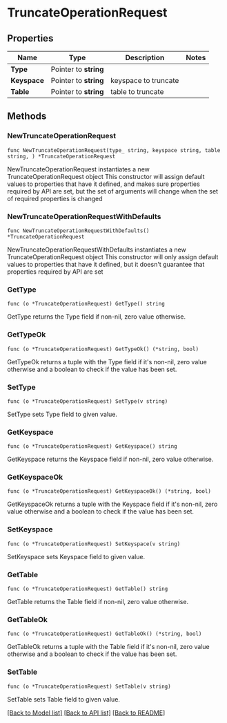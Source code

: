 # TruncateOperationRequest

## Properties

Name | Type | Description | Notes
------------ | ------------- | ------------- | -------------
**Type** | Pointer to **string** |  | 
**Keyspace** | Pointer to **string** | keyspace to truncate | 
**Table** | Pointer to **string** | table to truncate | 

## Methods

### NewTruncateOperationRequest

`func NewTruncateOperationRequest(type_ string, keyspace string, table string, ) *TruncateOperationRequest`

NewTruncateOperationRequest instantiates a new TruncateOperationRequest object
This constructor will assign default values to properties that have it defined,
and makes sure properties required by API are set, but the set of arguments
will change when the set of required properties is changed

### NewTruncateOperationRequestWithDefaults

`func NewTruncateOperationRequestWithDefaults() *TruncateOperationRequest`

NewTruncateOperationRequestWithDefaults instantiates a new TruncateOperationRequest object
This constructor will only assign default values to properties that have it defined,
but it doesn't guarantee that properties required by API are set

### GetType

`func (o *TruncateOperationRequest) GetType() string`

GetType returns the Type field if non-nil, zero value otherwise.

### GetTypeOk

`func (o *TruncateOperationRequest) GetTypeOk() (*string, bool)`

GetTypeOk returns a tuple with the Type field if it's non-nil, zero value otherwise
and a boolean to check if the value has been set.

### SetType

`func (o *TruncateOperationRequest) SetType(v string)`

SetType sets Type field to given value.


### GetKeyspace

`func (o *TruncateOperationRequest) GetKeyspace() string`

GetKeyspace returns the Keyspace field if non-nil, zero value otherwise.

### GetKeyspaceOk

`func (o *TruncateOperationRequest) GetKeyspaceOk() (*string, bool)`

GetKeyspaceOk returns a tuple with the Keyspace field if it's non-nil, zero value otherwise
and a boolean to check if the value has been set.

### SetKeyspace

`func (o *TruncateOperationRequest) SetKeyspace(v string)`

SetKeyspace sets Keyspace field to given value.


### GetTable

`func (o *TruncateOperationRequest) GetTable() string`

GetTable returns the Table field if non-nil, zero value otherwise.

### GetTableOk

`func (o *TruncateOperationRequest) GetTableOk() (*string, bool)`

GetTableOk returns a tuple with the Table field if it's non-nil, zero value otherwise
and a boolean to check if the value has been set.

### SetTable

`func (o *TruncateOperationRequest) SetTable(v string)`

SetTable sets Table field to given value.



[[Back to Model list]](../README.md#documentation-for-models) [[Back to API list]](../README.md#documentation-for-api-endpoints) [[Back to README]](../README.md)


